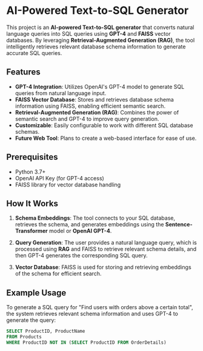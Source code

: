 # AI-Powered Text-to-SQL Generator

This project is an **AI-powered Text-to-SQL generator** that converts natural language queries into SQL queries using **GPT-4** and **FAISS** vector databases. By leveraging **Retrieval-Augmented Generation (RAG)**, the tool intelligently retrieves relevant database schema information to generate accurate SQL queries.

## Features

- **GPT-4 Integration**: Utilizes OpenAI's GPT-4 model to generate SQL queries from natural language input.
- **FAISS Vector Database**: Stores and retrieves database schema information using FAISS, enabling efficient semantic search.
- **Retrieval-Augmented Generation (RAG)**: Combines the power of semantic search and GPT-4 to improve query generation.
- **Customizable**: Easily configurable to work with different SQL database schemas.
- **Future Web Tool**: Plans to create a web-based interface for ease of use.

## Prerequisites

- Python 3.7+
- OpenAI API Key (for GPT-4 access)
- FAISS library for vector database handling

## How It Works

1. **Schema Embeddings**: The tool connects to your SQL database, retrieves the schema, and generates embeddings using the **Sentence-Transformer** model or **OpenAI GPT-4**.
2. **Query Generation**: The user provides a natural language query, which is processed using **RAG** and FAISS to retrieve relevant schema details, and then GPT-4 generates the corresponding SQL query.

3. **Vector Database**: FAISS is used for storing and retrieving embeddings of the schema for efficient search.

## Example Usage

To generate a SQL query for "Find users with orders above a certain total", the system retrieves relevant schema information and uses GPT-4 to generate the query:

```sql
SELECT ProductID, ProductName
FROM Products
WHERE ProductID NOT IN (SELECT ProductID FROM OrderDetails)
```
